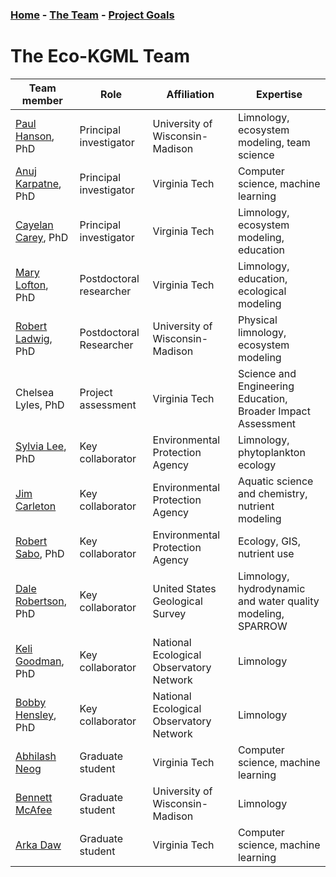 ### [Home](eco-kgml.github.io) - [The Team](https://eco-kgml.github.io/team) - [Project Goals](https://eco-kgml.github.io/projectgoals)

# The Eco-KGML Team

| Team member        |Role                    | Affiliation                     | Expertise                                   |
|--------------------|------------------------|---------------------------------|---------------------------------------------|
| [Paul Hanson](https://hanson.limnology.wisc.edu/), PhD   | Principal investigator | University of Wisconsin-Madison | Limnology, ecosystem modeling, team science |
| [Anuj Karpatne](https://people.cs.vt.edu/karpatne/), PhD | Principal investigator | Virginia Tech                   | Computer science, machine learning          |
| [Cayelan Carey](https://www.biol.vt.edu/faculty/carey.html), PhD | Principal investigator | Virginia Tech                   | Limnology, ecosystem modeling, education    |
| [Mary Lofton](https://www.maryelofton.com/), PhD   | Postdoctoral researcher| Virginia Tech                   | Limnology, education, ecological modeling   |
| [Robert Ladwig](https://robertladwig.github.io/), PhD     | Postdoctoral Researcher       | University of Wisconsin-Madison | Physical limnology, ecosystem modeling                                   |
| Chelsea Lyles, PhD | Project assessment     | Virginia Tech                   | Science and Engineering Education, Broader Impact Assessment |
| [Sylvia Lee](https://scholar.google.com/citations?user=279vQjYAAAAJ&hl=en), PhD    | Key collaborator       | Environmental Protection Agency | Limnology, phytoplankton ecology            |
| [Jim Carleton](https://www.linkedin.com/in/jim-carleton-ab979210)       | Key collaborator       | Environmental Protection Agency | Aquatic science and chemistry, nutrient modeling |
| [Robert Sabo](https://scholar.google.com/citations?user=D0FdVs8AAAAJ&hl=en), PhD   | Key collaborator       | Environmental Protection Agency | Ecology, GIS, nutrient use                  |
| [Dale Robertson](https://www.usgs.gov/staff-profiles/dale-m-robertson), PhD| Key collaborator       | United States Geological Survey | Limnology, hydrodynamic and water quality modeling, SPARROW |
| [Keli Goodman](https://www.neonscience.org/person/keli-goodman), PhD  | Key collaborator       | National Ecological Observatory Network | Limnology |
| [Bobby Hensley](https://www.neonscience.org/person/bobby-hensley), PhD | Key collaborator       | National Ecological Observatory Network | Limnology |
| [Abhilash Neog](https://in.linkedin.com/in/abhilash-neog-890b95134?original_referer=https%3A%2F%2Fwww.google.com%2F)      | Graduate student       | Virginia Tech                   | Computer science, machine learning          |
| [Bennett McAfee](https://bennettmcafee.weebly.com/)     | Graduate student       | University of Wisconsin-Madison | Limnology                                   |
| [Arka Daw](https://people.cs.vt.edu/darka/)     | Graduate student       | Virginia Tech | Computer science, machine learning                                   |
